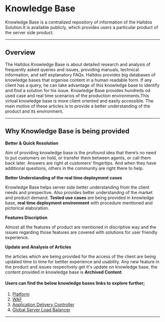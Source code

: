 # Knowledge Base

 Knowledge Base is a centralized repository of information of the Haltdos Solution.It is available publicly, which provides users  a particular product of the server side product.

----

## Overview

The Haltdos Knowledge Base is about detailed research and analysis of frequently asked queries and issues, providing manuals, technical information, and self explanatory FAQs. Haltdos provides big databases of knowledge bases that organise content in a human readable form. If any client has a query, he can take advantage of this knowledge base to identify and find a solution for his issue. Knowledge Base provides hundreds od used case and real time scenarios of the production environments.This virtual knowledge base is more client oriented and easily accessible. The main motive of these articles is to provide a better understanding of the product and its environment.

---

## Why Knowledge Base is being provided

**Better & Quick Resolution**

Aim of providing knowledge base is the profound idea that there’s no need to put customers on hold, or transfer them between agents, or call them back later.  Answers are right at customers’ fingertips. And when they have additional questions, others in the community are right there to help.

**Better Understanding of the real time deployment cases**

Knowledge Base helps server side better understanding from the client needs and prespective. Also provides better understandng of the market and product demand. **Tested use cases** are being provided in knowledge base, **real time deployment environment** with procedure mentioned and pictorical elaboration.

**Features Discription**

Almost all the features of product are mentioned in discriptive way and the issues regarding those features are covered with solutions for user friendly experience.

**Update and Analysis of Articles**

the articles which are being provided for the access of the client are being updated time to time for bettter experience and usability. Any new feature in the product and issues respectively get it's update on knowledge base. the content provided in knowledge base is **Archived Content**.


#### Users can find the below knowledge bases links to explore further;

1. [Platform](kb/platform/platform.md)
2. [WAF](kb/waf/waf.md)
3. [Application Delivery Controller](kb/adc/adc.md)
3. [Global Server Load Balancer](kb/gslb/gslb.md)

----  